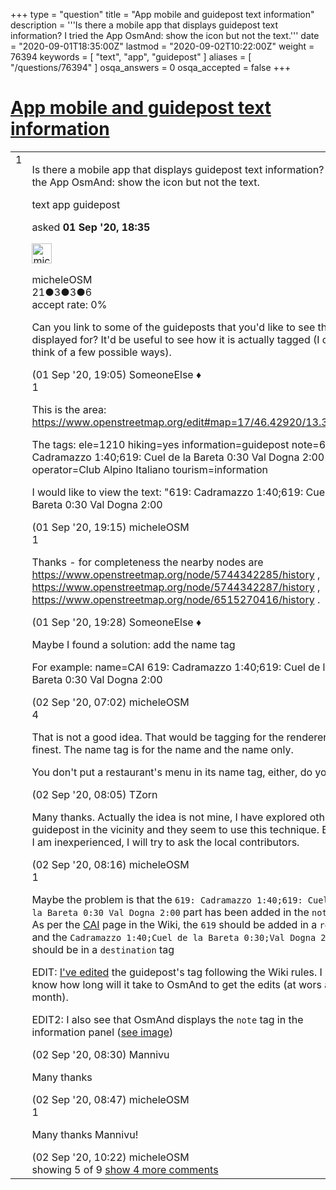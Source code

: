 +++
type = "question"
title = "App mobile and guidepost text information"
description = '''Is there a mobile app that displays guidepost text information?  I tried the App OsmAnd: show the icon but not the text.'''
date = "2020-09-01T18:35:00Z"
lastmod = "2020-09-02T10:22:00Z"
weight = 76394
keywords = [ "text", "app", "guidepost" ]
aliases = [ "/questions/76394" ]
osqa_answers = 0
osqa_accepted = false
+++

<div class="headNormal">

# [App mobile and guidepost text information](/questions/76394/app-mobile-and-guidepost-text-information)

</div>

<div id="main-body">

<div id="askform">

<table id="question-table" style="width:100%;">
<colgroup>
<col style="width: 50%" />
<col style="width: 50%" />
</colgroup>
<tbody>
<tr>
<td style="width: 30px; vertical-align: top"><div class="vote-buttons">
<span id="post-76394-upvote" class="ajax-command post-vote up" rel="nofollow" title="I like this post (click again to cancel)"> </span>
<div id="post-76394-score" class="post-score" title="current number of votes">
1
</div>
<span id="post-76394-downvote" class="ajax-command post-vote down" rel="nofollow" title="I dont like this post (click again to cancel)"> </span> <span id="favorite-mark" class="ajax-command favorite-mark" rel="nofollow" title="mark/unmark this question as favorite (click again to cancel)"> </span>
<div id="favorite-count" class="favorite-count">
&#10;</div>
</div></td>
<td><div id="item-right">
<div class="question-body">
<p>Is there a mobile app that displays guidepost text information? I tried the App OsmAnd: show the icon but not the text.</p>
</div>
<div id="question-tags" class="tags-container tags">
<span class="post-tag tag-link-text" rel="tag" title="see questions tagged &#39;text&#39;">text</span> <span class="post-tag tag-link-app" rel="tag" title="see questions tagged &#39;app&#39;">app</span> <span class="post-tag tag-link-guidepost" rel="tag" title="see questions tagged &#39;guidepost&#39;">guidepost</span>
</div>
<div id="question-controls" class="post-controls">
&#10;</div>
<div class="post-update-info-container">
<div class="post-update-info post-update-info-user">
<p>asked <strong>01 Sep '20, 18:35</strong></p>
<img src="https://secure.gravatar.com/avatar/f62da0935f47d408496d7ed9266537d2?s=32&amp;d=identicon&amp;r=g" class="gravatar" width="32" height="32" alt="micheleOSM&#39;s gravatar image" />
<p><span>micheleOSM</span><br />
<span class="score" title="21 reputation points">21</span><span title="3 badges"><span class="badge1">●</span><span class="badgecount">3</span></span><span title="3 badges"><span class="silver">●</span><span class="badgecount">3</span></span><span title="6 badges"><span class="bronze">●</span><span class="badgecount">6</span></span><br />
<span class="accept_rate" title="Rate of the user&#39;s accepted answers">accept rate:</span> <span title="micheleOSM has no accepted answers">0%</span></p>
</div>
</div>
<div id="comments-container-76394" class="comments-container">
<span id="76395"></span>
<div id="comment-76395" class="comment not_top_scorer">
<div id="post-76395-score" class="comment-score">
&#10;</div>
<div class="comment-text">
<p>Can you link to some of the guideposts that you'd like to see the text displayed for? It'd be useful to see how it is actually tagged (I can think of a few possible ways).</p>
</div>
<div id="comment-76395-info" class="comment-info">
<span class="comment-age">(01 Sep '20, 19:05)</span> <span class="comment-user userinfo">SomeoneElse ♦</span>
</div>
</div>
<span id="76396"></span>
<div id="comment-76396" class="comment">
<div id="post-76396-score" class="comment-score">
1
</div>
<div class="comment-text">
<p>This is the area: <a href="https://www.openstreetmap.org/edit#map=17/46.42920/13.34459">https://www.openstreetmap.org/edit#map=17/46.42920/13.34459</a></p>
<p>The tags: ele=1210 hiking=yes information=guidepost note=619: Cadramazzo 1:40;619: Cuel de la Bareta 0:30 Val Dogna 2:00 operator=Club Alpino Italiano tourism=information</p>
<p>I would like to view the text: "619: Cadramazzo 1:40;619: Cuel de la Bareta 0:30 Val Dogna 2:00</p>
</div>
<div id="comment-76396-info" class="comment-info">
<span class="comment-age">(01 Sep '20, 19:15)</span> <span class="comment-user userinfo">micheleOSM</span>
</div>
</div>
<span id="76397"></span>
<div id="comment-76397" class="comment">
<div id="post-76397-score" class="comment-score">
1
</div>
<div class="comment-text">
<p>Thanks - for completeness the nearby nodes are <a href="https://www.openstreetmap.org/node/5744342285/history">https://www.openstreetmap.org/node/5744342285/history</a> , <a href="https://www.openstreetmap.org/node/5744342287/history">https://www.openstreetmap.org/node/5744342287/history</a> , <a href="https://www.openstreetmap.org/node/6515270416/history">https://www.openstreetmap.org/node/6515270416/history</a> .</p>
</div>
<div id="comment-76397-info" class="comment-info">
<span class="comment-age">(01 Sep '20, 19:28)</span> <span class="comment-user userinfo">SomeoneElse ♦</span>
</div>
</div>
<span id="76398"></span>
<div id="comment-76398" class="comment not_top_scorer">
<div id="post-76398-score" class="comment-score">
&#10;</div>
<div class="comment-text">
<p>Maybe I found a solution: add the name tag</p>
<p>For example: name=CAI 619: Cadramazzo 1:40;619: Cuel de la Bareta 0:30 Val Dogna 2:00</p>
</div>
<div id="comment-76398-info" class="comment-info">
<span class="comment-age">(02 Sep '20, 07:02)</span> <span class="comment-user userinfo">micheleOSM</span>
</div>
</div>
<span id="76399"></span>
<div id="comment-76399" class="comment">
<div id="post-76399-score" class="comment-score">
4
</div>
<div class="comment-text">
<p>That is not a good idea. That would be tagging for the renderer at its finest. The name tag is for the name and the name only.</p>
<p>You don't put a restaurant's menu in its name tag, either, do you?</p>
</div>
<div id="comment-76399-info" class="comment-info">
<span class="comment-age">(02 Sep '20, 08:05)</span> <span class="comment-user userinfo">TZorn</span>
</div>
</div>
<span id="76400"></span>
<div id="comment-76400" class="comment not_top_scorer">
<div id="post-76400-score" class="comment-score">
&#10;</div>
<div class="comment-text">
<p>Many thanks. Actually the idea is not mine, I have explored other guidepost in the vicinity and they seem to use this technique. But as I am inexperienced, I will try to ask the local contributors.</p>
</div>
<div id="comment-76400-info" class="comment-info">
<span class="comment-age">(02 Sep '20, 08:16)</span> <span class="comment-user userinfo">micheleOSM</span>
</div>
</div>
<span id="76401"></span>
<div id="comment-76401" class="comment">
<div id="post-76401-score" class="comment-score">
1
</div>
<div class="comment-text">
<p>Maybe the problem is that the <code>619: Cadramazzo 1:40;619: Cuel de la Bareta 0:30 Val Dogna 2:00</code> part has been added in the <code>note</code> tag. As per the <a href="https://wiki.openstreetmap.org/wiki/CAI#Percorsi_escursionistici">CAI</a> page in the Wiki, the <code>619</code> should be added in a <code>ref</code> tag and the <code>Cadramazzo 1:40;Cuel de la Bareta 0:30;Val Dogna 2:00</code> should be in a <code>destination</code> tag</p>
<p>EDIT: <a href="https://www.openstreetmap.org/changeset/90285367">I've edited</a> the guidepost's tag following the Wiki rules. I don't know how long will it take to OsmAnd to get the edits (at wors a month).</p>
<p>EDIT2: I also see that OsmAnd displays the <code>note</code> tag in the information panel (<a href="https://help.openstreetmap.org/upfiles/photo_2020-09-02_09-39-49.jpg">see image</a>)</p>
</div>
<div id="comment-76401-info" class="comment-info">
<span class="comment-age">(02 Sep '20, 08:30)</span> <span class="comment-user userinfo">Mannivu</span>
</div>
</div>
<span id="76404"></span>
<div id="comment-76404" class="comment not_top_scorer">
<div id="post-76404-score" class="comment-score">
&#10;</div>
<div class="comment-text">
<p>Many thanks</p>
</div>
<div id="comment-76404-info" class="comment-info">
<span class="comment-age">(02 Sep '20, 08:47)</span> <span class="comment-user userinfo">micheleOSM</span>
</div>
</div>
<span id="76407"></span>
<div id="comment-76407" class="comment">
<div id="post-76407-score" class="comment-score">
1
</div>
<div class="comment-text">
<p>Many thanks Mannivu!</p>
</div>
<div id="comment-76407-info" class="comment-info">
<span class="comment-age">(02 Sep '20, 10:22)</span> <span class="comment-user userinfo">micheleOSM</span>
</div>
</div>
</div>
<div id="comment-tools-76394" class="comment-tools">
<span class="comments-showing"> showing 5 of 9 </span> <a href="#" class="show-all-comments-link">show 4 more comments</a>
</div>
<div class="clear">
&#10;</div>
<div id="comment-76394-form-container" class="comment-form-container">
&#10;</div>
<div class="clear">
&#10;</div>
</div></td>
</tr>
</tbody>
</table>

</div>

</div>

